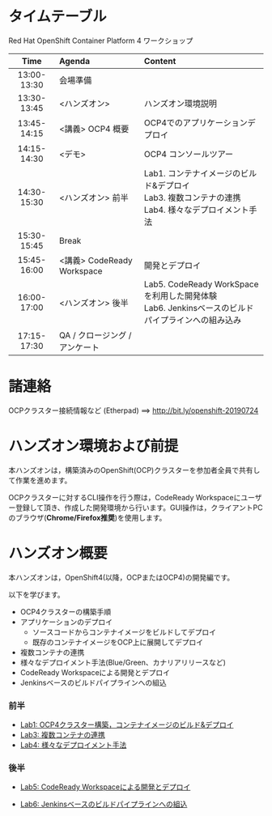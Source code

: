 # タイムテーブル
Red Hat OpenShift Container Platform 4 ワークショップ

|Time|Agenda|Content|
|:---:|:---|:---|
|13:00-13:30|会場準備||
|13:30-13:45|<ハンズオン>|ハンズオン環境説明|
|13:45-14:15|<講義> OCP4 概要|OCP4でのアプリケーションデプロイ|
|14:15-14:30|<デモ> |OCP4 コンソールツアー |
|14:30-15:30|<ハンズオン> 前半|Lab1. コンテナイメージのビルド&デプロイ<br/>Lab3. 複数コンテナの連携 <br/>Lab4. 様々なデプロイメント手法|
|15:30-15:45|Break||
|15:45-16:00|<講義> CodeReady Workspace|開発とデプロイ <br>|
|16:00-17:00|<ハンズオン> 後半 <br>|Lab5. CodeReady WorkSpaceを利用した開発体験 <br>Lab6. Jenkinsベースのビルドパイプラインへの組み込み |
|17:15-17:30|QA / クロージング / アンケート||

# 諸連絡
OCPクラスター接続情報など (Etherpad) ==> http://bit.ly/openshift-20190724

# ハンズオン環境および前提
本ハンズオンは，構築済みのOpenShift(OCP)クラスターを参加者全員で共有して作業を進めます。

OCPクラスターに対するCLI操作を行う際は，CodeReady Workspaceにユーザー登録して頂き、作成した開発環境から行います。GUI操作は，クライアントPCのブラウザ(**Chrome/Firefox推奨**)を使用します。

# ハンズオン概要
本ハンズオンは，OpenShift4(以降，OCPまたはOCP4)の開発編です。

以下を学びます。
- OCP4クラスターの構築手順
- アプリケーションのデプロイ
  - ソースコードからコンテナイメージをビルドしてデプロイ
  - 既存のコンテナイメージをOCP上に展開してデプロイ
- 複数コンテナの連携
- 様々なデプロイメント手法(Blue/Green、カナリアリリースなど)
- CodeReady Workspaceによる開発とデプロイ
- Jenkinsベースのビルドパイプラインへの組込

### 前半 
- [Lab1: OCP4クラスター構築，コンテナイメージのビルド&デプロイ](Lab1)
- [Lab3: 複数コンテナの連携](Lab3)
- [Lab4: 様々なデプロイメント手法](Lab4)

### 後半
- [Lab5: CodeReady Workspaceによる開発とデプロイ](Lab5)

- [Lab6: Jenkinsベースのビルドパイプラインへの組込](Lab6)

  